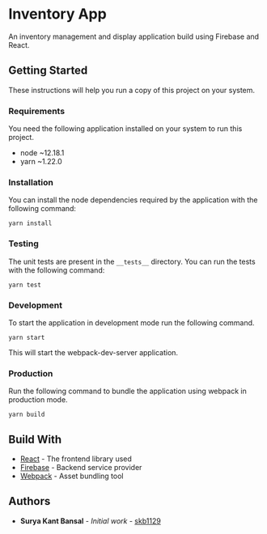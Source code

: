 # Inventory App
An inventory management and display application build using Firebase and React.

## Getting Started
These instructions will help you run a copy of this project on your system.

### Requirements
You need the following application installed on your system to run this project.
- node ~12.18.1
- yarn ~1.22.0

### Installation
You can install the node dependencies required by the application with the following command:
```shell script
yarn install
```

### Testing
The unit tests are present in the `__tests__` directory.
You can run the tests with the following command:
```shell script
yarn test
```

### Development
To start the application in development mode run the following command.
```shell script
yarn start
```
This will start the webpack-dev-server application.

### Production
Run the following command to bundle the application using webpack in production mode.
```shell script
yarn build
```

## Build With
* [React](https://reactjs.org/) - The frontend library used
* [Firebase](https://firebase.google.com/) - Backend service provider
* [Webpack](https://webpack.js.org/) - Asset bundling tool

## Authors

* **Surya Kant Bansal** - *Initial work* - [skb1129](https://github.com/skb1129)
